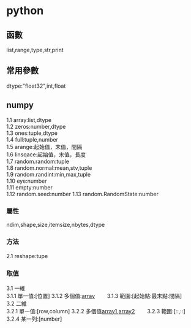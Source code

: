 # python
## 函數
list,range,type,str,print
## 常用參數
dtype:"float32",int,float  
## numpy
1.1 array:list,dtype  
1.2 zeros:number,dtype  
1.3 ones:tuple,dtype  
1.4 full:tuple,number  
1.5 arange:起始值，末值，間隔  
1.6 linsqace:起始值，末值，長度  
1.7 random.random:tuple  
1.8 random.normal:mean,stv,tuple  
1.9 random.randint:min,max,tuple  
1.10 eye:number  
1.11 empty:number  
1.12 random.seed:number
1.13 random.RandomState:number

### 屬性
ndim,shape,size,itemsize,nbytes,dtype
### 方法
2.1 reshape:tupe　　
### 取值
3.1 一維  
3.1.1 單一值:[位置]
3.1.2 多個值:[array](與array形狀一樣)　　
3.1.3 範圍:[起始點:最末點:間隔]  
3.2 二維  
3.2.1 單一值:[row,column] 
3.2.2 多個值[array1,array2](array1與array2一個一個對應)　　
3.2.3 範圍:[::,::]  
3.2.4 某一列:[number]  

